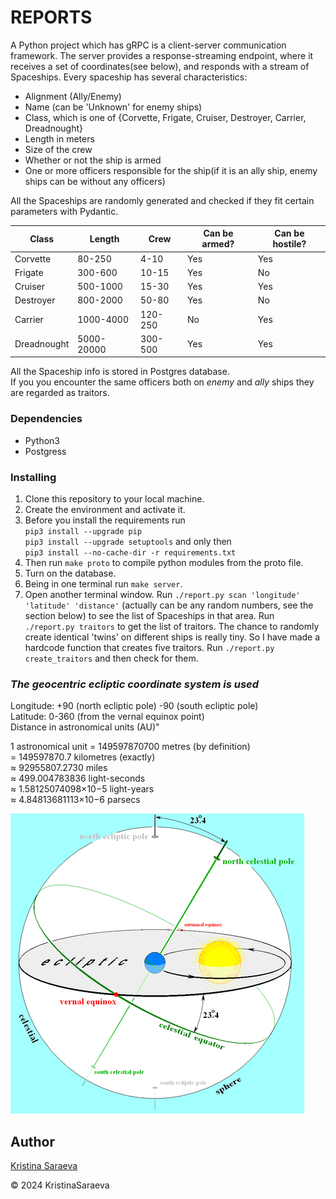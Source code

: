 # REPORTS

A Python project which has gRPC is a client-server communication framework. The server provides a response-streaming
endpoint, where it receives a set of coordinates(see below), and responds with a stream of Spaceships.
Every spaceship has several characteristics:

- Alignment (Ally/Enemy)
- Name (can be 'Unknown' for enemy ships)
- Class, which is one of {Corvette, Frigate, Cruiser, Destroyer, Carrier, Dreadnought}
- Length in meters
- Size of the crew
- Whether or not the ship is armed
- One or more officers responsible for the ship(if it is an ally ship, enemy ships can be without any officers)  

All the Spaceships are randomly generated and checked if they fit certain parameters with Pydantic.

| Class       | Length     | Crew    | Can be armed? | Can be hostile? |
|-------------|------------|---------|---------------|-----------------|
| Corvette    | 80-250     | 4-10    | Yes           | Yes             |
| Frigate     | 300-600    | 10-15   | Yes           | No              |
| Cruiser     | 500-1000   | 15-30   | Yes           | Yes             |
| Destroyer   | 800-2000   | 50-80   | Yes           | No              |
| Carrier     | 1000-4000  | 120-250 | No            | Yes             |
| Dreadnought | 5000-20000 | 300-500 | Yes           | Yes             |

All the Spaceship info is stored in Postgres database.  
If you you encounter the same officers both on _enemy_ and _ally_ ships they are regarded as traitors.

### Dependencies

- Python3
- Postgress

### Installing

1. Clone this repository to your local machine.
2. Create the environment and activate it.
3. Before you install the requirements run  
 `pip3 install --upgrade pip`  
 `pip3 install --upgrade setuptools` and only then  
 `pip3 install --no-cache-dir -r requirements.txt`  
4. Then run `make proto` to compile python modules from the proto file.
5. Turn on the database.
6. Being in one terminal run `make server`.
7. Open another terminal window.
 Run `./report.py scan 'longitude' 'latitude' 'distance'` (actually can be any random numbers, see the section below) to see the list of Spaceships in that area.
 Run `./report.py traitors` to get the list of traitors.
 The chance to randomly create identical 'twins' on different ships is really tiny. So I have made a hardcode function that creates five traitors. Run `./report.py create_traitors` and then check for them.




### _The geocentric ecliptic coordinate system is used_

Longitude: +90 (north ecliptic pole) -90 (south ecliptic pole)  
Latitude: 0-360 (from the vernal equinox point)  
Distance in astronomical units (AU)"

1 astronomical unit = 149597870700 metres (by definition)  
= 149597870.7 kilometres (exactly)  
≈ 92955807.2730 miles  
≈ 499.004783836 light-seconds  
≈ 1.58125074098×10−5 light-years  
≈ 4.84813681113×10−6 parsecs  
  
  ![pic](img/470px-Earths_orbit_and_ecliptic.png)

## Author

[Kristina Saraeva](https://github.com/KristinaSaraeva)

© 2024 KristinaSaraeva
